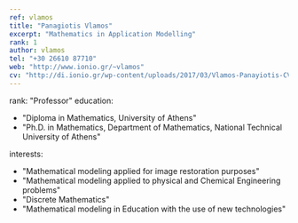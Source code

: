 ```yaml
---
ref: vlamos
title: "Panagiotis Vlamos"
excerpt: "Mathematics in Application Modelling"
rank: 1
author: vlamos
tel: "+30 26610 87710"
web: "http://www.ionio.gr/~vlamos"
cv: "http://di.ionio.gr/wp-content/uploads/2017/03/Vlamos-Panayiotis-CV-2016.pdf"
---
```


rank: "Professor"
education:
  - "Diploma in Mathematics, University of Athens"
  - "Ph.D. in Mathematics, Department of Mathematics, National Technical University of Athens"
  
interests:
  - "Mathematical modeling applied for image restoration purposes"
  - "Mathematical modeling applied to physical and Chemical Engineering problems"
  - "Discrete Mathematics"
  - "Mathematical modeling in Education with the use of new technologies"
